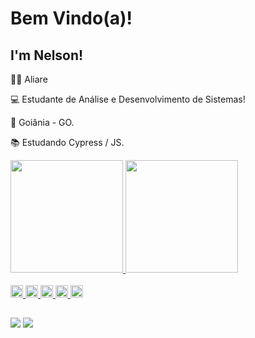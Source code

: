 # Bem Vindo(a)!

 

## I'm Nelson!
:office_worker: Aliare

:computer: Estudante de Análise e Desenvolvimento de Sistemas!

:house_with_garden: Goiânia - GO.

:books: Estudando Cypress / JS.


<div>
  <a href="https://github.com/NelsoonMendees">
  <img height="180em" src="https://github-readme-stats.vercel.app/api?username=NelsoonMendees&show_icons=true&theme=dracula&include_all_commits=true&count_private=true"/>
  <img height="180em" src="https://github-readme-stats.vercel.app/api/top-langs/?username=NelsoonMendees&layout=compact&langs_count=16&theme=dracula"/>
</div>

<div style="display: inline_block"><br>	
	<code><img height= "20"src= "https://img.shields.io/badge/Java-ED8B00?style=for-the-badge&logo=java&logoColor=white"></code>
	<code><img height = "20" src= "https://img.shields.io/badge/C%23-239120?style=for-the-badge&logo=c-sharp&logoColor=white"></code>
	<code><img height = "20" src= "https://img.shields.io/badge/C%2B%2B-00599C?style=for-the-badge&logo=c%2B%2B&logoColor=white"></code>
	<code><img height = "20" src= "https://img.shields.io/badge/C-00599C?style=for-the-badge&logo=c&logoColor=white"></code>
	<code><img height = "20" src= "https://img.shields.io/badge/JavaScript-F7DF1E?style=for-the-badge&logo=javascript&logoColor=black"></code>
</div>
	
##
	
<div>
	<a href="https://www.instagram.com/nelson_mendees/" target="_blank"><img src="https://img.shields.io/badge/Instagram-E4405F?style=for-the-badge&logo=instagram&logoColor=white" target="_blank"></a>
	<a href="https://www.linkedin.com/in/nelson-gomes-57a403211/" target="_blank"><img src="https://img.shields.io/badge/LinkedIn-0077B5?style=for-the-badge&logo=linkedin&logoColor=white" target="_blank"></a>
</div>
  
  ##
  
